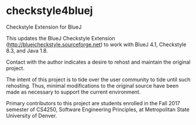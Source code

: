 # checkstyle4bluej
Checkstyle Extension for BlueJ

This updates the BlueJ Checkstyle Extension (http://bluejcheckstyle.sourceforge.net) to work with BlueJ 4.1, Checkstyle 8.3, and Java 1.8.

Contact with the author indicates a desire to rehost and maintain the original project.

The intent of this project is to tide over the user community to tide until such rehosting. Thus, minimal modifications to the original source have been made as necessary to support the current environment.

Primary contributors to this project are students enrolled in the Fall 2017 semester of CS4250, Software Engineering Principles, at Metropolitan State University of Denver.
